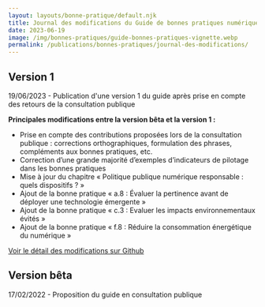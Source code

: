 ```yaml
---
layout: layouts/bonne-pratique/default.njk
title: Journal des modifications du Guide de bonnes pratiques numérique responsable
date: 2023-06-19
image: /img/bonnes-pratiques/guide-bonnes-pratiques-vignette.webp
permalink: /publications/bonnes-pratiques/journal-des-modifications/
---
```


## Version 1

19/06/2023 - Publication d'une version 1 du guide après prise en compte des retours de la consultation publique

**Principales modifications entre la version bêta et la version 1 :**

-	Prise en compte des contributions proposées lors de la consultation publique : corrections orthographiques, formulation des phrases, compléments aux bonnes pratiques, etc.
-	Correction d’une grande majorité d’exemples d’indicateurs de pilotage dans les bonnes pratiques
-	Mise à jour du chapitre « Politique publique numérique responsable : quels dispositifs ? »
-	Ajout de la bonne pratique « a.8 : Évaluer la pertinence avant de déployer une technologie émergente »
-	Ajout de la bonne pratique « c.3 : Evaluer les impacts environnementaux évités »
-	Ajout de la bonne pratique « f.8 : Réduire la consommation énergétique du numérique »

[Voir le détail des modifications sur Github](https://github.com/DISIC/MiNumEco/pull/102/files)


## Version bêta

17/02/2022 - Proposition du guide en consultation publique
